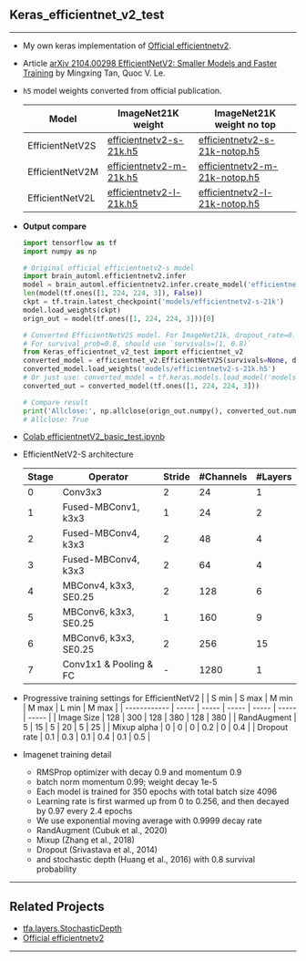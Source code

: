 ## Keras_efficientnet_v2_test
***
  - My own keras implementation of [Official efficientnetv2](https://github.com/google/automl/tree/master/efficientnetv2).
  - Article [arXiv 2104.00298 EfficientNetV2: Smaller Models and Faster Training](https://arxiv.org/abs/2104.00298) by Mingxing Tan, Quoc V. Le.
  - `h5` model weights converted from official publication.

    | Model           | ImageNet21K weight | ImageNet21K weight no top |
    | --------------- | ------------------ | ------------------------- |
    | EfficientNetV2S | [efficientnetv2-s-21k.h5](https://drive.google.com/file/d/1onSbAdvSYuvZzDdEg1rAXs7UIIR-cutB/view?usp=sharing) | [efficientnetv2-s-21k-notop.h5](https://drive.google.com/file/d/1bw79TEh4teW_HDtbnmiF42LmOjeeQXNU/view?usp=sharing) |
    | EfficientNetV2M | [efficientnetv2-m-21k.h5](https://drive.google.com/file/d/1lXERhhTczTl5RJDJ8JfC6WlZr103MQxp/view?usp=sharing) | [efficientnetv2-m-21k-notop.h5](https://drive.google.com/file/d/1cxHyIMzHQZLqf1qfv0JFGHSfullOBsZt/view?usp=sharing) |
    | EfficientNetV2L | [efficientnetv2-l-21k.h5](https://drive.google.com/file/d/1apIx_tNxworcMhWFK384RNdLDCvuQ4o3/view?usp=sharing) | [efficientnetv2-l-21k-notop.h5](https://drive.google.com/file/d/1yNulcVfpB-0f1IoTF45RI_nJZzIl7c8A/view?usp=sharing) |
  - **Output compare**
    ```py
    import tensorflow as tf
    import numpy as np

    # Original official efficientnetv2-s model
    import brain_automl.efficientnetv2.infer
    model = brain_automl.efficientnetv2.infer.create_model('efficientnetv2-s', 'imagenet21k')
    len(model(tf.ones([1, 224, 224, 3]), False))
    ckpt = tf.train.latest_checkpoint('models/efficientnetv2-s-21k')
    model.load_weights(ckpt)
    orign_out = model(tf.ones([1, 224, 224, 3]))[0]

    # Converted EfficientNetV2S model. For ImageNet21k, dropout_rate=0.000001, survival_prob=1.0
    # For survival_prob=0.8, should use `survivals=(1, 0.8)`
    from Keras_efficientnet_v2_test import efficientnet_v2
    converted_model = efficientnet_v2.EfficientNetV2S(survivals=None, dropout=1e-6, classes=21843, classifier_activation=None)
    converted_model.load_weights('models/efficientnetv2-s-21k.h5')
    # Or just use: converted_model = tf.keras.models.load_model('models/efficientnetv2-s-21k.h5')
    converted_out = converted_model(tf.ones([1, 224, 224, 3]))

    # Compare result
    print('Allclose:', np.allclose(orign_out.numpy(), converted_out.numpy()))
    # Allclose: True
    ```
  - [Colab efficientnetV2_basic_test.ipynb](https://colab.research.google.com/drive/1QYfgaqEWwaOCsGnPsD9Xu5-8wNbrD6Dj?usp=sharing)
  - EfficientNetV2-S architecture

    | Stage | Operator               | Stride | #Channels | #Layers |
    | ----- | ---------------------- | ------ | --------- | ------- |
    | 0     | Conv3x3                | 2      | 24        | 1       |
    | 1     | Fused-MBConv1, k3x3    | 1      | 24        | 2       |
    | 2     | Fused-MBConv4, k3x3    | 2      | 48        | 4       |
    | 3     | Fused-MBConv4, k3x3    | 2      | 64        | 4       |
    | 4     | MBConv4, k3x3, SE0.25  | 2      | 128       | 6       |
    | 5     | MBConv6, k3x3, SE0.25  | 1      | 160       | 9       |
    | 6     | MBConv6, k3x3, SE0.25  | 2      | 256       | 15      |
    | 7     | Conv1x1 & Pooling & FC | -      | 1280      | 1       |

  - Progressive training settings for EfficientNetV2
    |              | S min | S max | M min | M max | L min | M max |
    | ------------ | ----- | ----- | ----- | ----- | ----- | ----- |
    | Image Size   | 128   | 300   | 128   | 380   | 128   | 380   |
    | RandAugment  | 5     | 15    | 5     | 20    | 5     | 25    |
    | Mixup alpha  | 0     | 0     | 0     | 0.2   | 0     | 0.4   |
    | Dropout rate | 0.1   | 0.3   | 0.1   | 0.4   | 0.1   | 0.5   |

  - Imagenet training detail
    - RMSProp optimizer with decay 0.9 and momentum 0.9
    - batch norm momentum 0.99; weight decay 1e-5
    - Each model is trained for 350 epochs with total batch size 4096
    - Learning rate is first warmed up from 0 to 0.256, and then decayed by 0.97 every 2.4 epochs
    - We use exponential moving average with 0.9999 decay rate
    - RandAugment (Cubuk et al., 2020)
    - Mixup (Zhang et al., 2018)
    - Dropout (Srivastava et al., 2014)
    - and stochastic depth (Huang et al., 2016) with 0.8 survival probability
***

## Related Projects
  - [tfa.layers.StochasticDepth](https://www.tensorflow.org/addons/api_docs/python/tfa/layers/StochasticDepth)
  - [Official efficientnetv2](https://github.com/google/automl/tree/master/efficientnetv2)
***
